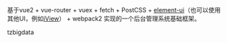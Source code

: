 基于vue2 + vue-router + vuex + fetch + PostCSS + [element-ui](http://element.eleme.io/)（也可以使用其他UI，例如[iView](https://www.iviewui.com/)） + webpack2 实现的一个后台管理系统基础框架。

 tzbigdata
